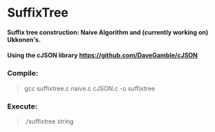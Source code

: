 # SuffixTree
#### Suffix tree construction: Naive Algorithm and (currently working on) Ukkonen's.

#### Using the cJSON library https://github.com/DaveGamble/cJSON

### Compile:

> gcc suffixtree.c naive.c cJSON.c -o suffixtree

### Execute:

> ./suffixtree string
